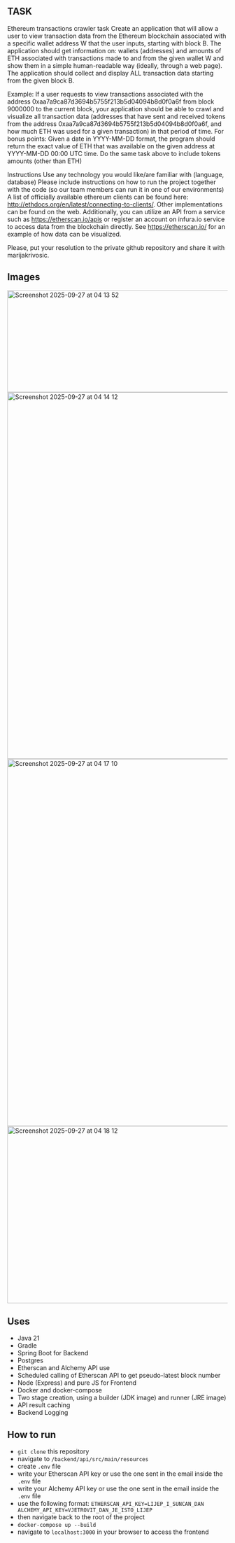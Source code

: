 ## TASK

Ethereum transactions crawler task
Create an application that will allow a user to view transaction data from the Ethereum blockchain associated with a specific wallet address W that the user inputs, starting with block B. The application should get information on:
wallets (addresses) and
amounts of ETH associated with transactions made to and from the given wallet W and
show them in a simple human-readable way (ideally, through a web page).
The application should collect and display ALL transaction data starting from the given block B.

Example:
If a user requests to view transactions associated with the address 0xaa7a9ca87d3694b5755f213b5d04094b8d0f0a6f from block 9000000 to the current block, your application should be able to crawl and visualize all transaction data (addresses that have sent and received tokens from the address 0xaa7a9ca87d3694b5755f213b5d04094b8d0f0a6f, and how much ETH was used for a given transaction) in that period of time.
For bonus points:
Given a date in YYYY-MM-DD format, the program should return the exact value of ETH that was available on the given address at YYYY-MM-DD 00:00 UTC time.
Do the same task above to include tokens amounts (other than ETH)

Instructions
Use any technology you would like/are familiar with (language, database)
Please include instructions on how to run the project together with the code (so our team members can run it in one of our environments)
A list of officially available ethereum clients can be found here: http://ethdocs.org/en/latest/connecting-to-clients/. Other implementations can be found on the web. Additionally, you can utilize an API from a service such as https://etherscan.io/apis or register an account on infura.io service to access data from the blockchain directly.
See https://etherscan.io/ for an example of how data can be visualized.

Please, put your resolution to the private github repository and share it with marijakrivosic.

## Images
<img width="1308" height="233" alt="Screenshot 2025-09-27 at 04 13 52" src="https://github.com/user-attachments/assets/5d4065ec-0736-41fa-bbbe-5531eb33baea" />
<img width="1468" height="838" alt="Screenshot 2025-09-27 at 04 14 12" src="https://github.com/user-attachments/assets/8ee5dda6-819c-4778-9433-44c789cfc39d" />
<img width="1469" height="839" alt="Screenshot 2025-09-27 at 04 17 10" src="https://github.com/user-attachments/assets/e0d02994-e6ad-43be-9eda-5d0198dc475d" />
<img width="1463" height="405" alt="Screenshot 2025-09-27 at 04 18 12" src="https://github.com/user-attachments/assets/bfc360a5-56dd-4fb6-a184-443729462248" />

## Uses
- Java 21
- Gradle
- Spring Boot for Backend
- Postgres
- Etherscan and Alchemy API use
- Scheduled calling of Etherscan API to get pseudo-latest block number
- Node (Express) and pure JS for Frontend
- Docker and docker-compose
- Two stage creation, using a builder (JDK image) and runner (JRE image)
- API result caching
- Backend Logging


## How to run
- `git clone` this repository
- navigate to `/backend/api/src/main/resources`
- create `.env` file 
- write your Etherscan API key or use the one sent in the email inside the `.env` file 
- write your Alchemy API key or use the one sent in the email inside the `.env` file 
- use the following format:
  `ETHERSCAN_API_KEY=LIJEP_I_SUNCAN_DAN                              
   ALCHEMY_API_KEY=VJETROVIT_DAN_JE_ISTO_LIJEP`
- then navigate back to the root of the project
- `docker-compose up --build`
- navigate to `localhost:3000` in your browser to access the frontend
